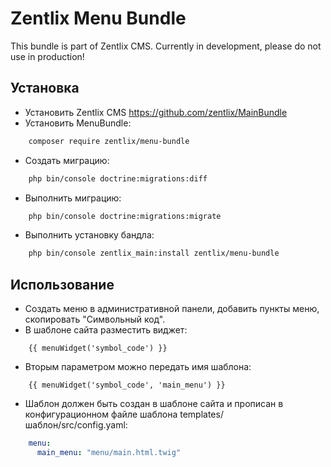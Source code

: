 Zentlix Menu Bundle
=================

This bundle is part of Zentlix CMS. Currently in development, please do not use in production!

## Установка
- Установить Zentlix CMS https://github.com/zentlix/MainBundle 
- Установить MenuBundle:
```bash
    composer require zentlix/menu-bundle
```
- Создать миграцию:
```bash 
    php bin/console doctrine:migrations:diff
```
- Выполнить миграцию: 
```bash 
    php bin/console doctrine:migrations:migrate
```
- Выполнить установку бандла:
```bash 
    php bin/console zentlix_main:install zentlix/menu-bundle
```

## Использование

- Создать меню в административной панели, добавить пункты меню, скопировать "Символьный код".
- В шаблоне сайта разместить виджет:
```twig
    {{ menuWidget('symbol_code') }}
```

- Вторым параметром можно передать имя шаблона:
```twig
    {{ menuWidget('symbol_code', 'main_menu') }}
```
- Шаблон должен быть создан в шаблоне сайта и прописан в конфигурационном файле шаблона templates/шаблон/src/config.yaml:
```yaml
    menu:
      main_menu: "menu/main.html.twig"
```